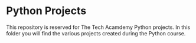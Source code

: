 # Python Projects
This repository is reserved for The Tech Acamdemy Python projects.
  In this folder you will find the various projects created during the Python course.
